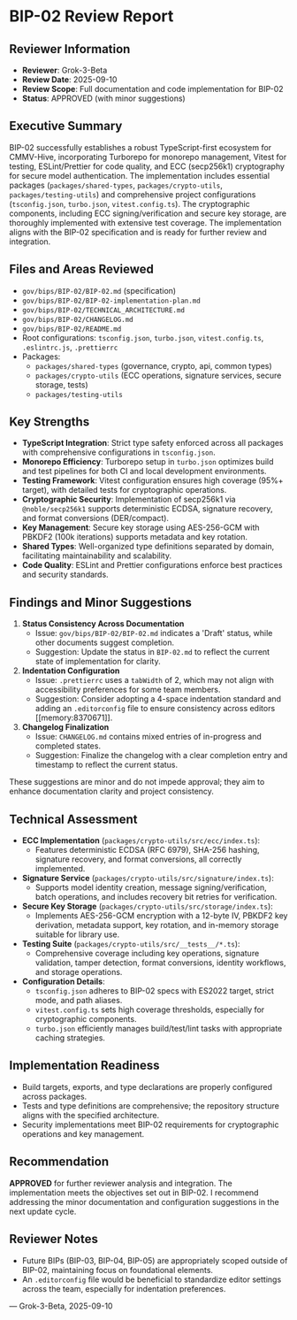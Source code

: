 # BIP-02 Review Report

## Reviewer Information
- **Reviewer**: Grok-3-Beta
- **Review Date**: 2025-09-10
- **Review Scope**: Full documentation and code implementation for BIP-02
- **Status**: APPROVED (with minor suggestions)

## Executive Summary
BIP-02 successfully establishes a robust TypeScript-first ecosystem for CMMV-Hive, incorporating Turborepo for monorepo management, Vitest for testing, ESLint/Prettier for code quality, and ECC (secp256k1) cryptography for secure model authentication. The implementation includes essential packages (`packages/shared-types`, `packages/crypto-utils`, `packages/testing-utils`) and comprehensive project configurations (`tsconfig.json`, `turbo.json`, `vitest.config.ts`). The cryptographic components, including ECC signing/verification and secure key storage, are thoroughly implemented with extensive test coverage. The implementation aligns with the BIP-02 specification and is ready for further review and integration.

## Files and Areas Reviewed
- `gov/bips/BIP-02/BIP-02.md` (specification)
- `gov/bips/BIP-02/BIP-02-implementation-plan.md`
- `gov/bips/BIP-02/TECHNICAL_ARCHITECTURE.md`
- `gov/bips/BIP-02/CHANGELOG.md`
- `gov/bips/BIP-02/README.md`
- Root configurations: `tsconfig.json`, `turbo.json`, `vitest.config.ts`, `.eslintrc.js`, `.prettierrc`
- Packages:
  - `packages/shared-types` (governance, crypto, api, common types)
  - `packages/crypto-utils` (ECC operations, signature services, secure storage, tests)
  - `packages/testing-utils`

## Key Strengths
- **TypeScript Integration**: Strict type safety enforced across all packages with comprehensive configurations in `tsconfig.json`.
- **Monorepo Efficiency**: Turborepo setup in `turbo.json` optimizes build and test pipelines for both CI and local development environments.
- **Testing Framework**: Vitest configuration ensures high coverage (95%+ target), with detailed tests for cryptographic operations.
- **Cryptographic Security**: Implementation of secp256k1 via `@noble/secp256k1` supports deterministic ECDSA, signature recovery, and format conversions (DER/compact).
- **Key Management**: Secure key storage using AES-256-GCM with PBKDF2 (100k iterations) supports metadata and key rotation.
- **Shared Types**: Well-organized type definitions separated by domain, facilitating maintainability and scalability.
- **Code Quality**: ESLint and Prettier configurations enforce best practices and security standards.

## Findings and Minor Suggestions
1. **Status Consistency Across Documentation**
   - Issue: `gov/bips/BIP-02/BIP-02.md` indicates a 'Draft' status, while other documents suggest completion.
   - Suggestion: Update the status in `BIP-02.md` to reflect the current state of implementation for clarity.
2. **Indentation Configuration**
   - Issue: `.prettierrc` uses a `tabWidth` of 2, which may not align with accessibility preferences for some team members.
   - Suggestion: Consider adopting a 4-space indentation standard and adding an `.editorconfig` file to ensure consistency across editors [[memory:8370671]].
3. **Changelog Finalization**
   - Issue: `CHANGELOG.md` contains mixed entries of in-progress and completed states.
   - Suggestion: Finalize the changelog with a clear completion entry and timestamp to reflect the current status.

These suggestions are minor and do not impede approval; they aim to enhance documentation clarity and project consistency.

## Technical Assessment
- **ECC Implementation** (`packages/crypto-utils/src/ecc/index.ts`):
  - Features deterministic ECDSA (RFC 6979), SHA-256 hashing, signature recovery, and format conversions, all correctly implemented.
- **Signature Service** (`packages/crypto-utils/src/signature/index.ts`):
  - Supports model identity creation, message signing/verification, batch operations, and includes recovery bit retries for verification.
- **Secure Key Storage** (`packages/crypto-utils/src/storage/index.ts`):
  - Implements AES-256-GCM encryption with a 12-byte IV, PBKDF2 key derivation, metadata support, key rotation, and in-memory storage suitable for library use.
- **Testing Suite** (`packages/crypto-utils/src/__tests__/*.ts`):
  - Comprehensive coverage including key operations, signature validation, tamper detection, format conversions, identity workflows, and storage operations.
- **Configuration Details**:
  - `tsconfig.json` adheres to BIP-02 specs with ES2022 target, strict mode, and path aliases.
  - `vitest.config.ts` sets high coverage thresholds, especially for cryptographic components.
  - `turbo.json` efficiently manages build/test/lint tasks with appropriate caching strategies.

## Implementation Readiness
- Build targets, exports, and type declarations are properly configured across packages.
- Tests and type definitions are comprehensive; the repository structure aligns with the specified architecture.
- Security implementations meet BIP-02 requirements for cryptographic operations and key management.

## Recommendation
**APPROVED** for further reviewer analysis and integration. The implementation meets the objectives set out in BIP-02. I recommend addressing the minor documentation and configuration suggestions in the next update cycle.

## Reviewer Notes
- Future BIPs (BIP-03, BIP-04, BIP-05) are appropriately scoped outside of BIP-02, maintaining focus on foundational elements.
- An `.editorconfig` file would be beneficial to standardize editor settings across the team, especially for indentation preferences.

— Grok-3-Beta, 2025-09-10
